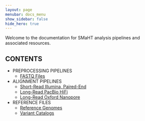 ```yaml
---
layout: page
menubar: docs_menu
show_sidebar: false
hide_hero: true
---
```


Welcome to the documentation for SMaHT analysis pipelines and associated resources.


## CONTENTS
- PREPROCESSING PIPELINES
    - [FASTQ Files](/docs/preprocessing/fastq.md)
- ALIGNMENT PIPELINES
    - [Short-Read Illumina, Paired-End](/docs/pipelines/short_read_paired_end_illumina.md)
    - [Long-Read PacBio HiFi](/docs/pipelines/long_read_pacbio-hifi.md)
    - [Long-Read Oxford Nanopore](/docs/pipelines/long_read_ont.md)
- REFERENCE FILES
    - [Reference Genomes](/docs/reference_files/reference_genomes.md)
    - [Variant Catalogs](/docs/reference_files/variant_catalogs.md)